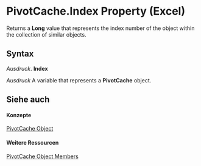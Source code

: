
# PivotCache.Index Property (Excel)

Returns a  **Long** value that represents the index number of the object within the collection of similar objects.


## Syntax

 _Ausdruck_. **Index**

 _Ausdruck_ A variable that represents a **PivotCache** object.


## Siehe auch


#### Konzepte


[PivotCache Object](c3d84ef1-f9e6-b1bc-cbf0-3ba8dfe17439.md)
#### Weitere Ressourcen


[PivotCache Object Members](http://msdn.microsoft.com/library/113f1109-e1c9-2c6e-0581-9fba82f278dc%28Office.15%29.aspx)